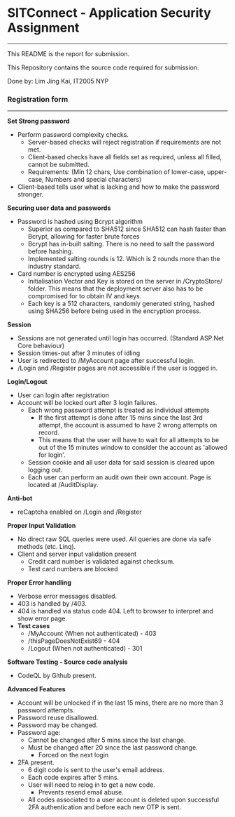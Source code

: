 # SITConnect - Application Security Assignment
---

This README is the report for submission.

This Repository contains the source code required for submission.

Done by: Lim Jing Kai, IT2005 NYP


### Registration form
---

**Set Strong password**

- Perform password complexity checks.
  - Server-based checks will reject registration if requirements are not met.
  - Client-based checks have all fields set as required, unless all filled, cannot be submitted.
  - Requirements: (Min 12 chars,
Use combination of lower-case, upper-case, Numbers
and special characters)
- Client-based tells user what is lacking and how to make the password stronger.

**Securing user data and passwords**

- Password is hashed using Bcrypt algorithm
  - Superior as compared to SHA512 since SHA512 can hash faster than Bcrypt, allowing for faster brute forces
  - Bcrypt has in-built salting. There is no need to salt the password before hashing.
  - Implemented salting rounds is 12. Which is 2 rounds more than the industry standard.
- Card number is encrypted using AES256
  - Initialisation Vector and Key is stored on the server in /CryptoStore/ folder. This means that the deployment server also has to be compromised for to obtain IV and keys.
  - Each key is a 512 characters, randomly generated string, hashed using SHA256 before being used in the encryption process.

**Session**

- Sessions are not generated until login has occurred. (Standard ASP.Net Core behaviour)
- Session times-out after 3 minutes of idling
- User is redirected to /MyAccount page after successful login.
- /Login and /Register pages are not accessible if the user is logged in.

**Login/Logout**

- User can login after registration
- Account will be locked ourt after 3 login failures.
  - Each wrong password attempt is treated as individual attempts
    - If the first attempt is done after 15 mins since the last 3rd attempt, the account is assumed to have 2 wrong attempts on record.
    - This means that the user will have to wait for all attempts to be out of the 15 minutes window to consider the account as &#39;allowed for login&#39;.
  - Session cookie and all user data for said session is cleared upon logging out.
  - Each user can perform an audit own their own account. Page is located at /AuditDisplay.

**Anti-bot**

- reCaptcha enabled on /Login and /Register

**Proper Input Validation**

- No direct raw SQL queries were used. All queries are done via safe methods (etc. Linq).
- Client and server input validation present
  - Credit card number is validated against checksum.
  - Test card numbers are blocked

**Proper Error handling**

- Verbose error messages disabled.
- 403 is handled by /403.
- 404 is handled via status code 404. Left to browser to interpret and show error page.
- **Test cases**
  - /MyAccount (When not authenticated) - 403
  - /thisPageDoesNotExist69 - 404
  - /Logout (When not authenticated) - 301

**Software Testing - Source code analysis**

- CodeQL by Github present.

**Advanced Features**

- Account will be unlocked if in the last 15 mins, there are no more than 3 password attempts.
- Password reuse disallowed.
- Password may be changed.
- Password age:
  - Cannot be changed after 5 mins since the last change.
  - Must be changed after 20 since the last password change.
    - Forced on the next login
- 2FA present.
  - 6 digit code is sent to the user&#39;s email address.
  - Each code expires after 5 mins.
  - User will need to relog in to get a new code.
    - Prevents resend email abuse.
  - All codes associated to a user account is deleted upon successful 2FA authentication and before each new OTP is sent.
